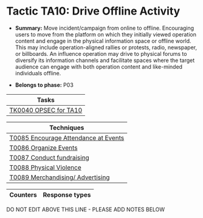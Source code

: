 # Tactic TA10: Drive Offline Activity

* **Summary:** Move incident/campaign from online to offline. Encouraging users to move from the platform on which they initially viewed operation content and engage in the physical information space or offline world. This may include operation-aligned rallies or protests, radio, newspaper, or billboards. An influence  operation may drive to physical forums to diversify its information channels and facilitate spaces where the target audience can engage with both operation content and like-minded individuals offline.  

* **Belongs to phase:** P03



| Tasks |
| ----- |
| [TK0040 OPSEC for TA10](../generated_pages/tasks/TK0040.md) |



| Techniques |
| ---------- |
| [T0085 Encourage Attendance at Events](../generated_pages/techniques/T0085.md) |
| [T0086 Organize Events](../generated_pages/techniques/T0086.md) |
| [T0087 Conduct fundraising](../generated_pages/techniques/T0087.md) |
| [T0088 Physical Violence](../generated_pages/techniques/T0088.md) |
| [T0089 Merchandising/ Advertising](../generated_pages/techniques/T0089.md) |



| Counters | Response types |
| -------- | -------------- |


DO NOT EDIT ABOVE THIS LINE - PLEASE ADD NOTES BELOW